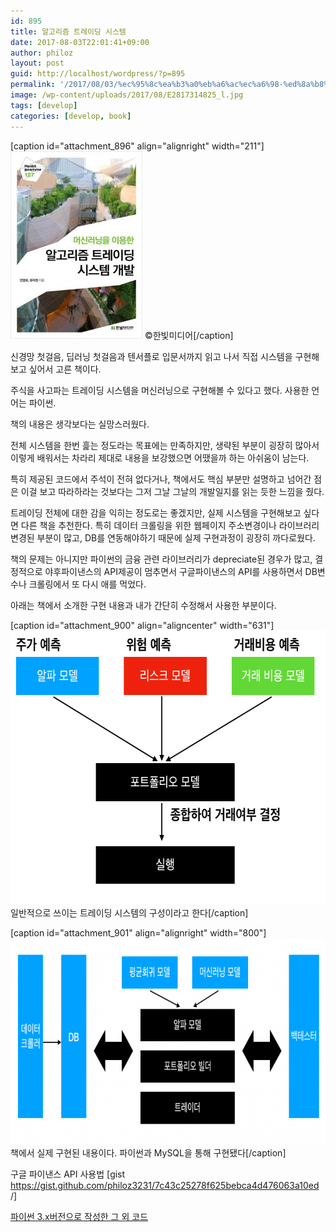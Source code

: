 ```yaml
---
id: 895
title: 알고리즘 트레이딩 시스템
date: 2017-08-03T22:01:41+09:00
author: philoz
layout: post
guid: http://localhost/wordpress/?p=895
permalink: '/2017/08/03/%ec%95%8c%ea%b3%a0%eb%a6%ac%ec%a6%98-%ed%8a%b8%eb%a0%88%ec%9d%b4%eb%94%a9-%ec%8b%9c%ec%8a%a4%ed%85%9c-%ec%b1%85-%ec%9d%bd%ea%b3%a0-%ea%b0%9c%eb%b0%9c/'
image: /wp-content/uploads/2017/08/E2817314825_l.jpg
tags: [develop]
categories: [develop, book]
---
```

[caption id="attachment_896" align="alignright" width="211"]<img class="size-medium wp-image-896" src="/assets/wp-content/uploads/2017/08/E2817314825_l-211x300.jpg" alt="" width="211" height="300"> ©한빛미디어[/caption]

신경망 첫걸음, 딥러닝 첫걸음과 텐서플로 입문서까지 읽고 나서 직접 시스템을 구현해보고 싶어서 고른 책이다.
<!--more-->

주식을 사고파는 트레이딩 시스템을 머신러닝으로 구현해볼 수 있다고 했다. 사용한 언어는 파이썬.

책의 내용은 생각보다는 실망스러웠다.

전체 시스템을 한번 흝는 정도라는 목표에는 만족하지만, 생략된 부분이 굉장히 많아서 이렇게 배워서는 차라리 제대로 내용을 보강했으면 어땠을까 하는 아쉬움이 남는다.

특히 제공된 코드에서 주석이 전혀 없다거나, 책에서도 핵심 부분만 설명하고 넘어간 점은 이걸 보고 따라하라는 것보다는 그저 그날 그날의 개발일지를 읽는 듯한 느낌을 줬다.

트레이딩 전체에 대한 감을 익히는 정도로는 좋겠지만, 실제 시스템을 구현해보고 싶다면 다른 책을 추천한다.
특히 데이터 크롤링을 위한 웹페이지 주소변경이나 라이브러리 변경된 부분이 많고, DB를 연동해야하기 때문에 실제 구현과정이 굉장히 까다로웠다.

책의 문제는 아니지만 파이썬의 금융 관련 라이브러리가 depreciate된 경우가 많고, 결정적으로 야후파이낸스의 API제공이 멈추면서 구글파이낸스의 API를 사용하면서 DB변수나 크롤링에서 또 다시 애를 먹었다.

아래는 책에서 소개한 구현 내용과 내가 간단히 수정해서 사용한 부분이다.

[caption id="attachment_900" align="aligncenter" width="631"]<img class="size-full wp-image-900" src="/assets/wp-content/uploads/2017/08/-2017-08-03-오후-9.50.42.png" alt="" width="631" height="438"> 일반적으로 쓰이는 트레이딩 시스템의 구성이라고 한다[/caption]

[caption id="attachment_901" align="alignright" width="800"]<img class="size-full wp-image-901" src="/assets/wp-content/uploads/2017/08/-2017-08-03-오후-9.51.16-e1501765179875.png" alt="" width="800" height="330"> 책에서 실제 구현된 내용이다. 파이썬과 MySQL을 통해 구현됐다[/caption]

구글 파이낸스 API 사용법
[gist https://gist.github.com/philoz3231/7c43c25278f625bebca4d476063a10ed /]

<a href="https://github.com/philoz3231/trading" target="_blank" rel="noopener">파이썬 3.x버전으로 작성한 그 외 코드</a>